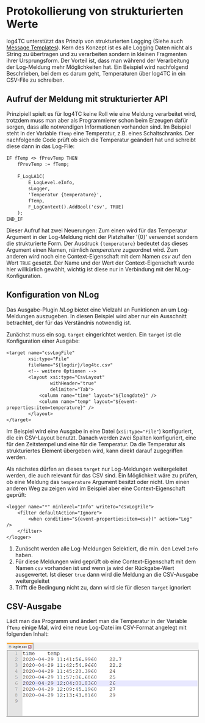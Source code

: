 # Protokollierung von strukturierten Werte

log4TC unterstützt das Prinzip von strukturierten Logging (Siehe auch [Message Templates](https://messagetemplates.org/)). Kern des Konzept ist es alle Logging Daten nicht als String zu übertragen und zu verarbeiten sondern in kleinen Fragmenten ihrer Ursprungsform. Der Vorteil ist, dass man während der Verarbeitung der Log-Meldung mehr Möglichkeiten hat. Ein Beispiel wird nachfolgend Beschrieben, bei dem es darum geht, Temperaturen über log4TC in ein CSV-File zu schreiben.

## Aufruf der Meldung mit strukturierter API

Prinzipiell spielt es für log4TC keine Roll wie eine Meldung verarbeitet wird, trotzdem muss man aber als Programmierer schon beim Erzeugen dafür sorgen, dass alle notwendigen Informationen vorhanden sind. Im Beispiel steht in der Variable `fTemp` eine Temperatur, z.B. eines Schaltschranks. Der nachfolgende Code prüft ob sich die Temperatur geändert hat und schreibt diese dann in das Log-File:

```
IF fTemp <> fPrevTemp THEN
	fPrevTemp := fTemp;
	
	F_LogLA1C(
		E_LogLevel.eInfo, 
		sLogger, 
		'Temperatur {temperature}', 
		fTemp, 
		F_LogContext().AddBool('csv', TRUE)
	);
END_IF
```

Dieser Aufruf hat zwei Neuerungen: Zum einen wird für das Temperatur Argument in der Log-Meldung nicht der Platzhalter '{0}' verwendet sondern die strukturierte Form. Der Ausdruck `{temperature}` bedeutet das dieses Argument einen Namen, nämlich *temperature* zugeordnet wird. Zum anderen wird noch eine Context-Eigenschaft mit dem Namen *csv* auf den Wert `TRUE` gesetzt. Der Name und der Wert der Context-Eigenschaft wurde hier willkürlich gewählt, wichtig ist diese nur in Verbindung mit der NLog-Konfiguration.

## Konfiguration von NLog

Das Ausgabe-Plugin *NLog* bietet eine Vielzahl an Funktionen an um Log-Meldungen auszugeben. In diesen Beispiel wird aber nur ein Ausschnitt betrachtet, der für das Verständnis notwendig ist.

Zunächst muss ein sog. `target` eingerichtet werden. Ein `target` ist die Konfiguration einer Ausgabe:

```
<target name="csvLogFile"
		xsi:type="File"
		fileName="${logdir}/log4tc.csv"
		<!-- weitere Optionen -->
		<layout xsi:type="CsvLayout"
				withHeader="true"
				delimiter="Tab">
			<column name="time" layout="${longdate}" />
			<column name="temp" layout="${event-properties:item=temperature}" />
		</layout>
</target>
```

Im Beispiel wird eine Ausgabe in eine Datei (`xsi:type="File"`) konfiguriert, die ein CSV-Layout benutzt. Danach werden zwei Spalten konfiguriert, eine für den Zeitstempel und eine für die Temperatur. Da die Temperatur als strukturiertes Element übergeben wird, kann direkt darauf zugegriffen werden.

Als nächstes dürfen an dieses `target` nur Log-Meldungen weitergeleitet werden, die auch relevant für das CSV sind. Ein Möglichkeit wäre zu prüfen, ob eine Meldung das `temperature` Argument besitzt oder nicht. Um einen anderen Weg zu zeigen wird im Beispiel aber eine Context-Eigenschaft geprüft:

```
<logger name="*" minlevel="Info" writeTo="csvLogFile">
	<filter defaultAction="Ignore">
		<when condition="${event-properties:item=csv})" action="Log" />
	</filter>
</logger>
```

1. Zunäscht werden alle Log-Meldungen Selektiert, die min. den Level `Info` haben.
1. Für diese Meldungen wird geprüft ob eine Context-Eigenschaft mit dem Namen `csv` vorhanden ist und wenn ja wird der Rückgabe-Wert ausgewertet. Ist dieser `true` dann wird die Meldung an die CSV-Ausgabe weitergeleitet
1. Trifft die Bedingung nicht zu, dann wird sie für diesen `Target` ignoriert

## CSV-Ausgabe

Lädt man das Programm und ändert man die Temperatur in der Variable `fTemp` einige Mal, wird eine neue Log-Datei im CSV-Format angelegt mit folgenden Inhalt:

![CSV-Output](_assets/log5.png)

